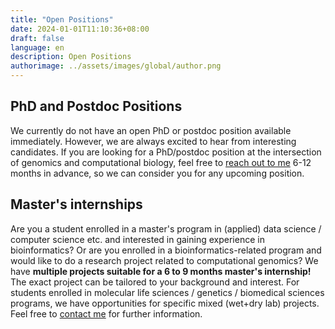 ```yaml
---
title: "Open Positions"
date: 2024-01-01T11:10:36+08:00
draft: false
language: en
description: Open Positions
authorimage: ../assets/images/global/author.png
---
```


## PhD and Postdoc Positions

We currently do not have an open PhD or postdoc position available immediately. However, we are always excited to hear from interesting candidates. If you are looking for a PhD/postdoc position at the intersection of genomics and computational biology, feel free to [reach out to me](mailto:v.bhardwaj@uu.nl) 6-12 months in advance, so we can consider you for any upcoming position.


## Master's internships

Are you a student enrolled in a master's program in (applied) data science / computer science etc. and interested in gaining experience in bioinformatics? Or are you enrolled in a bioinformatics-related program and would like to do a research project related to computational genomics? We have **multiple projects suitable for a 6 to 9 months master's internship!** The exact project can be tailored to your background and interest. For students enrolled in molecular life sciences / genetics / biomedical sciences programs, we have opportunities for specific mixed (wet+dry lab) projects. Feel free to [contact me](mailto:v.bhardwaj@uu.nl) for further information.

